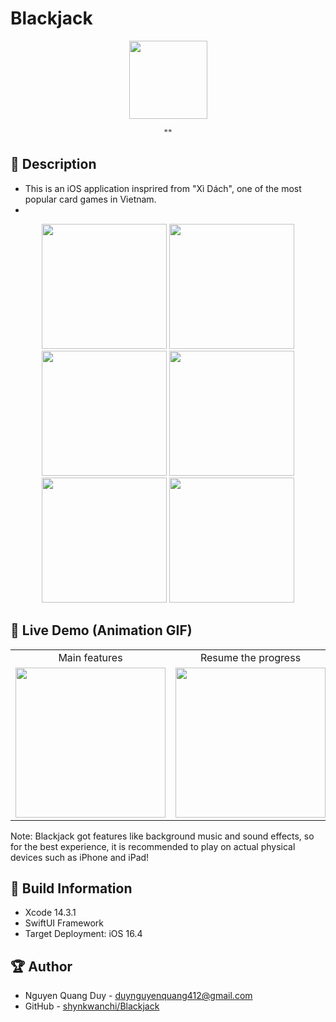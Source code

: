 # Blackjack
<div align="center">
   <image width="125" src="./Blackjack/Assets.xcassets/AppIcon.appiconset/app-icon.png">
</div>
<p align="center">""</p>


## 📖 Description
- This is an iOS application insprired from "Xì Dách", one of the most popular card games in Vietnam.
- 


<div align="center">
   <image width="200" src="./Screenshots/app-icon.png">
   <image width="200" src="./Screenshots/menu-view.png">
   <image width="200" src="./Screenshots/game-view.png">
   <image width="200" src="./Screenshots/leaderboard-view.png">
   <image width="200" src="./Screenshots/how-to-play-view.png">
   <image width="200" src="./Screenshots/settings-view.png">
</div>


## 🔮 Live Demo (Animation GIF)
<table align="center">
   <tr>
       <td align="center">Main features</td>
       <td align="center">Resume the progress</td>
       <td align="center">Dark mode segment control</td>

   </tr>
   <tr>
       <td align="center"><image width="240" src="./Screenshots/main-features-demo.gif"></td>
       <td align="center"><image width="240" src="./Screenshots/resume-the-progress-demo.gif"></td>
       <td align="center"><image width="240" src="./Screenshots/dark-mode-segment-control-demo.gif"></td>
   </tr>
</table>

Note: Blackjack got features like background music and sound effects, so for the best experience, it is recommended to play on actual physical devices such as iPhone and iPad!


## 🔧 Build Information
- Xcode 14.3.1
- SwiftUI Framework
- Target Deployment: iOS 16.4


## 🏆 Author
- Nguyen Quang Duy - duynguyenquang412@gmail.com
- GitHub - [shynkwanchi/Blackjack](https://github.com/shynkwanchi/Blackjack)